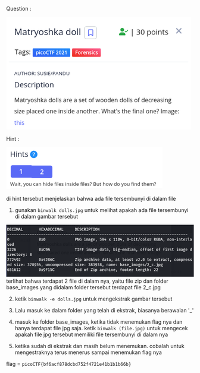 Question : 

![](https://github.com/MrPayMac/picoCTF/blob/main/Forensic/Matryoshka%20doll/Question.png)

Hint :

![](https://github.com/MrPayMac/picoCTF/blob/main/Forensic/Matryoshka%20doll/Hints1.png)

di hint tersebut menjelaskan bahwa ada file tersembunyi di dalam file




1. gunakan `binwalk dolls.jpg` untuk melihat apakah ada file tersembunyi di dalam gambar tersebut

![](https://github.com/MrPayMac/picoCTF/blob/main/Forensic/Matryoshka%20doll/binwalk.png)
terlihat bahwa terdapat 2 file di dalam nya, yaitu file zip dan folder base_images yang didalam folder tersebut terdapat file 2_c.jpg

2. ketik `binwalk -e dolls.jpg` untuk mengekstrak gambar tersebut

3. Lalu masuk ke dalam folder yang telah di ekstrak, biasanya berawalan '_'
   
4. masuk ke folder base_images, ketika tidak menemukan flag nya dan hanya terdapat file jpg saja. ketik `binwalk (file.jpg)` untuk mengecek apakah file jpg tersebut memiliki file tersembunyi di dalam nya
   
5. ketika sudah di ekstrak dan masih belum menemukan. cobalah untuk mengestraknya terus menerus sampai menemukan flag nya

flag = `picoCTF{bf6acf878dcbd752f4721e41b1b1b66b}`


